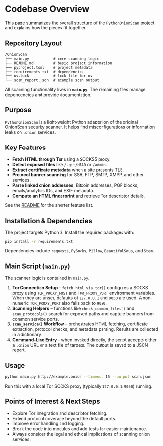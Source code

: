 # Codebase Overview

This page summarizes the overall structure of the `PythonOnionScan` project and explains how the pieces fit together.

## Repository Layout

```
/OnionScan
├── main.py           # core scanning logic
├── README.md         # basic project information
├── pyproject.toml    # project metadata
├── requirements.txt  # dependencies
├── uv.lock           # lock file for uv
└── scan_report.json  # example scan output
```

All scanning functionality lives in **`main.py`**. The remaining files manage dependencies and provide documentation.

## Purpose

`PythonOnionScan` is a light‑weight Python adaptation of the original OnionScan security scanner. It helps find misconfigurations or information leaks on `.onion` services.

## Key Features

- **Fetch HTML through Tor** using a SOCKS5 proxy.
- **Detect exposed files** like `/.git/HEAD` or `/admin`.
- **Extract certificate metadata** when a site presents TLS.
- **Protocol banner scanning** for SSH, FTP, SMTP, XMPP, and other services.
- **Parse linked onion addresses**, Bitcoin addresses, PGP blocks, emails/analytics IDs, and EXIF metadata.
- **Compute an HTML fingerprint** and retrieve Tor descriptor details.

See the [README](../README.md) for the shorter feature list.

## Installation & Dependencies

The project targets Python 3. Install the required packages with:

```bash
pip install -r requirements.txt
```

Dependencies include `requests`, `PySocks`, `Pillow`, `BeautifulSoup`, and `Stem`.

## Main Script (`main.py`)

The scanner logic is contained in `main.py`.

1. **Tor Connection Setup** – `fetch_html_via_tor()` configures a SOCKS proxy
   using `TOR_PROXY_HOST` and `TOR_PROXY_PORT` environment variables. When they
   are unset, defaults of `127.0.0.1` and `9050` are used. A non-numeric
   `TOR_PROXY_PORT` also falls back to `9050`.
2. **Scanning Helpers** – functions like `check_common_files()` and `scan_protocols()` search for exposed paths and capture banners from common service ports.
3. **`scan_service()` Workflow** – orchestrates HTML fetching, certificate extraction, protocol checks, and metadata parsing. Results are collected in a dictionary.
4. **Command-Line Entry** – when invoked directly, the script accepts either a `.onion` URL or a text file of targets. The output is saved to a JSON report.

## Usage

```bash
python main.py http://example.onion --timeout 15 --output scan.json
```

Run this with a local Tor SOCKS proxy (typically `127.0.0.1:9050`) running.

## Points of Interest & Next Steps

- Explore Tor integration and descriptor fetching.
- Extend protocol coverage beyond the default ports.
- Improve error handling and logging.
- Break the code into modules and add tests for easier maintenance.
- Always consider the legal and ethical implications of scanning onion services.

